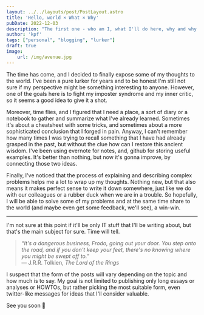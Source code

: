 ```yaml
---
layout: ../../layouts/post/PostLayout.astro
title: 'Hello, world × What × Why'
pubDate: 2022-12-03
description: "The first one - who am I, what I'll do here, why and why so late"
author: 'kpf'
tags: ["personal", "blogging", "lurker"]
draft: true
image: 
    url: /img/avenue.jpg
---
```

The time has come, and I decided to finally expose some of my thoughts to the world. I've been a pure lurker for years and to be honest I'm still not sure if my perspective might be something interesting to anyone. However, one of the goals here is to fight my imposter syndrome and my inner critic, so it seems a good idea to give it a shot.

Moreover, time flies, and I figured that I need a place, a sort of diary or a notebook to gather and summarize what I've already learned. Sometimes it's about a cheatsheet with some tricks, and sometimes about a more sophisticated conclusion that I forged in pain. Anyway, I can't remember how many times I was trying to recall something that I have had already grasped in the past, but without the clue how can I restore this ancient wisdom. I've been using evernote for notes, and, github for storing useful examples. It's better than nothing, but now it's gonna improve, by connecting those two ideas.

Finally, I've noticed that the process of explaining and describing complex problems helps me a lot to wrap up my thoughts. Nothing new, but that also means it makes perfect sense to write it down somewhere, just like we do with our colleagues or a rubber duck when we are in a trouble. So hopefully, I will be able to solve some of my problems and at the same time share to the world (and maybe even get some feedback, we'll see), a win-win.  

---

I'm not sure at this point if it'll be only IT stuff that I'll be writing about, but that's the main subject for sure. Time will tell.  
> _“It's a dangerous business, Frodo, going out your door. You step onto the road, and if you don't keep your feet, there's no knowing where you might be swept off to.”_  
>  ― J.R.R. Tolkien, _The Lord of the Rings_

I suspect that the form of the posts will vary depending on the topic and how much is to say. My goal is not limited to publishing only long essays or analyses or HOWTOs, but rather picking the most suitable form, even twitter-like messages for ideas that I'll consider valuable.

See you soon 🖖


